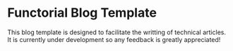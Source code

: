 # Functorial Blog Template

This blog template is designed to facilitate the writting of technical articles. It is currently under 
development so any feedback is greatly appreciated!
